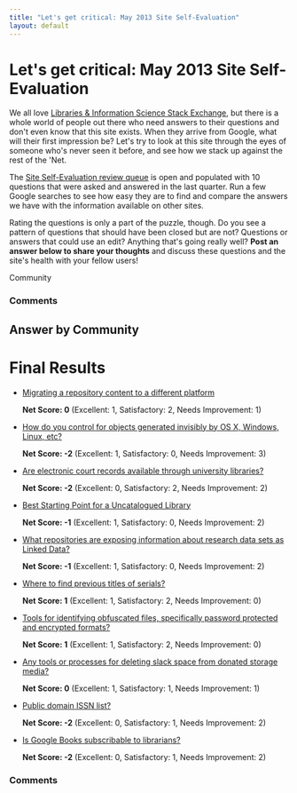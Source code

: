 ```yaml
---
title: "Let's get critical: May 2013 Site Self-Evaluation"
layout: default
---
```

Let's get critical: May 2013 Site Self-Evaluation
=====================
We all love [Libraries & Information Science Stack
Exchange](http://libraries.stackexchange.com), but there is a whole
world of people out there who need answers to their questions and don't
even know that this site exists. When they arrive from Google, what will
their first impression be? Let's try to look at this site through the
eyes of someone who's never seen it before, and see how we stack up
against the rest of the 'Net.

The [Site Self-Evaluation review
queue](http://libraries.stackexchange.com/review/site-eval) is open and
populated with 10 questions that were asked and answered in the last
quarter. Run a few Google searches to see how easy they are to find and
compare the answers we have with the information available on other
sites.

Rating the questions is only a part of the puzzle, though. Do you see a
pattern of questions that should have been closed but are not? Questions
or answers that could use an edit? Anything that's going really well?
**Post an answer below to share your thoughts** and discuss these
questions and the site's health with your fellow users!

Community

### Comments ###


Answer by Community
----------------
Final Results
=============

-   [Migrating a repository content to a different
    platform](http://libraries.stackexchange.com/questions/1421/migrating-a-repository-content-to-a-different-platform)

    **Net Score: 0** (Excellent: 1, Satisfactory: 2, Needs Improvement:
    1)

-   [How do you control for objects generated invisibly by OS X,
    Windows, Linux,
    etc?](http://libraries.stackexchange.com/questions/1456/how-do-you-control-for-objects-generated-invisibly-by-os-x-windows-linux-etc)

    **Net Score: -2** (Excellent: 1, Satisfactory: 0, Needs Improvement:
    3)

-   [Are electronic court records available through university
    libraries?](http://libraries.stackexchange.com/questions/1426/are-electronic-court-records-available-through-university-libraries)

    **Net Score: -2** (Excellent: 0, Satisfactory: 2, Needs Improvement:
    2)

-   [Best Starting Point for a Uncatalogued
    Library](http://libraries.stackexchange.com/questions/1425/best-starting-point-for-a-uncatalogued-library)

    **Net Score: -1** (Excellent: 1, Satisfactory: 0, Needs Improvement:
    2)

-   [What repositories are exposing information about research data sets
    as Linked
    Data?](http://libraries.stackexchange.com/questions/1427/what-repositories-are-exposing-information-about-research-data-sets-as-linked-da)

    **Net Score: -1** (Excellent: 1, Satisfactory: 0, Needs Improvement:
    2)

-   [Where to find previous titles of
    serials?](http://libraries.stackexchange.com/questions/1430/where-to-find-previous-titles-of-serials)

    **Net Score: 1** (Excellent: 1, Satisfactory: 2, Needs Improvement:
    0)

-   [Tools for identifying obfuscated files, specifically password
    protected and encrypted
    formats?](http://libraries.stackexchange.com/questions/1445/tools-for-identifying-obfuscated-files-specifically-password-protected-and-encr)

    **Net Score: 1** (Excellent: 1, Satisfactory: 2, Needs Improvement:
    0)

-   [Any tools or processes for deleting slack space from donated
    storage
    media?](http://libraries.stackexchange.com/questions/1453/any-tools-or-processes-for-deleting-slack-space-from-donated-storage-media)

    **Net Score: 0** (Excellent: 1, Satisfactory: 1, Needs Improvement:
    1)

-   [Public domain ISSN
    list?](http://libraries.stackexchange.com/questions/1446/public-domain-issn-list)

    **Net Score: -2** (Excellent: 0, Satisfactory: 1, Needs Improvement:
    2)

-   [Is Google Books subscribable to
    librarians?](http://libraries.stackexchange.com/questions/1465/is-google-books-subscribable-to-librarians)

    **Net Score: -2** (Excellent: 0, Satisfactory: 1, Needs Improvement:
    2)



### Comments ###

